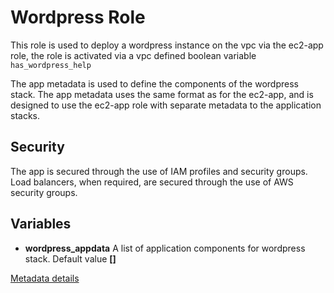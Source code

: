 Wordpress Role 
==============

This role is used to deploy a wordpress instance on the vpc via the ec2-app role, the role is activated via a vpc defined boolean variable `has_wordpress_help`

The app metadata is used to define the components of the wordpress stack.  The app metadata uses the same format as for the ec2-app, and is designed to use the ec2-app role with separate metadata to the application stacks.

Security
--------
The app is secured through the use of IAM profiles and security groups.  Load balancers, when required, are secured through the use of AWS security groups.

Variables
---------
- **wordpress_appdata**  A list of application components for wordpress stack. Default value **[]**



[Metadata details](../ec2-app/Readme.md)
